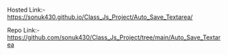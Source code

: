 Hosted Link:- https://sonuk430.github.io/Class_Js_Project/Auto_Save_Textarea/

Repo Link:- https://github.com/sonuk430/Class_Js_Project/tree/main/Auto_Save_Textarea